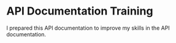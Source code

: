 # API Documentation Training
I prepared this API documentation to improve my skills in the API documentation.
